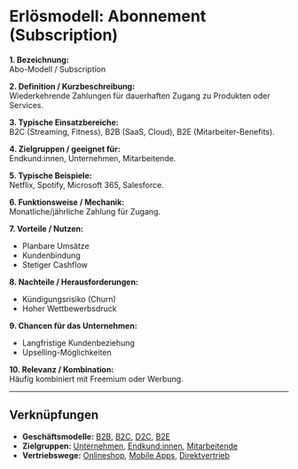 # Erlösmodell: Abonnement (Subscription)

**1. Bezeichnung:**  
Abo-Modell / Subscription  

**2. Definition / Kurzbeschreibung:**  
Wiederkehrende Zahlungen für dauerhaften Zugang zu Produkten oder Services.  

**3. Typische Einsatzbereiche:**  
B2C (Streaming, Fitness), B2B (SaaS, Cloud), B2E (Mitarbeiter-Benefits).  

**4. Zielgruppen / geeignet für:**  
Endkund:innen, Unternehmen, Mitarbeitende.  

**5. Typische Beispiele:**  
Netflix, Spotify, Microsoft 365, Salesforce.  

**6. Funktionsweise / Mechanik:**  
Monatliche/jährliche Zahlung für Zugang.  

**7. Vorteile / Nutzen:**  
- Planbare Umsätze  
- Kundenbindung  
- Stetiger Cashflow  

**8. Nachteile / Herausforderungen:**  
- Kündigungsrisiko (Churn)  
- Hoher Wettbewerbsdruck  

**9. Chancen für das Unternehmen:**  
- Langfristige Kundenbeziehung  
- Upselling-Möglichkeiten  

**10. Relevanz / Kombination:**  
Häufig kombiniert mit Freemium oder Werbung.  

---

## Verknüpfungen
- **Geschäftsmodelle:** [B2B](../business-models/b2b.md), [B2C](../business-models/b2c.md), [D2C](../business-models/d2c.md), [B2E](../business-models/b2e.md)
- **Zielgruppen:** [Unternehmen](../zielgruppen/unternehmen.md), [Endkund:innen](../zielgruppen/endkundinnen.md), [Mitarbeitende](../zielgruppen/mitarbeitende.md)
- **Vertriebswege:** [Onlineshop](../vertriebswege/onlineshop.md), [Mobile Apps](../vertriebswege/mobile-apps.md), [Direktvertrieb](../vertriebswege/direktvertrieb.md)

